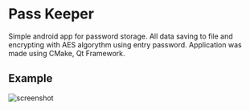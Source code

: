 <h1>Pass Keeper</h1>
Simple android app for password storage.
All data saving to file and encrypting with AES algorythm using entry password.
Application was made using CMake, Qt Framework.

<h2>Example</h2>

![screenshot](https://github.com/user-attachments/assets/d700d8fa-9afa-49ca-8a91-be567def99c2)
